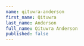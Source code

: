 ```yaml
---
name: qituwra-anderson
first_name: Qituwra
last_name: Anderson
full_name: Qituwra Anderson
published: false
---
```


